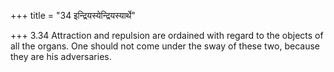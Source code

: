 +++
title = "34 इन्द्रियस्येन्द्रियस्यार्थे"

+++
3.34 Attraction and repulsion are ordained with regard to the objects of
all the organs. One should not come under the sway of these two, because
they are his adversaries.
